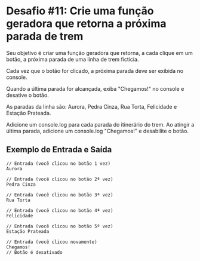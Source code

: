 # Desafio #11: Crie uma função geradora que retorna a próxima parada de trem

Seu objetivo é criar uma função geradora que retorna, a cada clique em um botão, a próxima parada de uma linha de trem fictícia.

Cada vez que o botão for clicado, a próxima parada deve ser exibida no console.

Quando a última parada for alcançada, exiba "Chegamos!" no console e desative o botão.

As paradas da linha são:
Aurora, Pedra Cinza, Rua Torta, Felicidade e Estação Prateada.

Adicione um console.log para cada parada do itinerário do trem. Ao atingir a última parada, adicione um console.log "Chegamos!" e desabilite o botão.

## Exemplo de Entrada e Saída

```console
// Entrada (você clicou no botão 1 vez)
Aurora

// Entrada (você clicou no botão 2ª vez)
Pedra Cinza

// Entrada (você clicou no botão 3ª vez)
Rua Torta

// Entrada (você clicou no botão 4ª vez)
Felicidade

// Entrada (você clicou no botão 5ª vez)
Estação Prateada

// Entrada (você clicou novamente)
Chegamos!
// Botão é desativado
```
